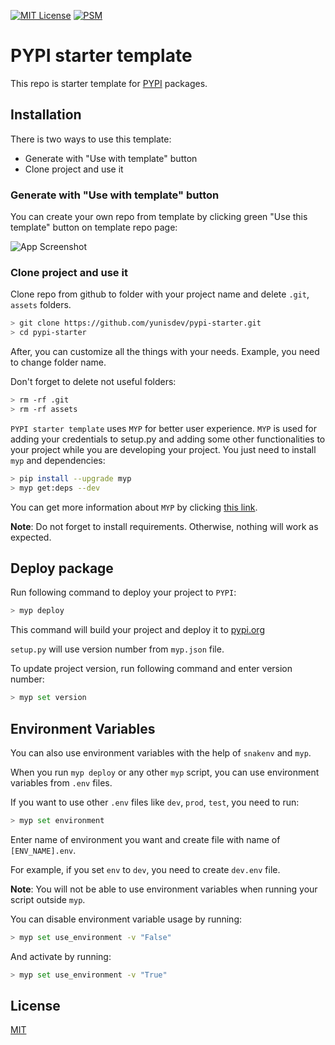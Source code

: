 
[![MIT License](https://img.shields.io/apm/l/atomic-design-ui.svg)](https://opensource.org/licenses/MIT) [![PSM](https://img.shields.io/badge/dependency-myp-blue)](https://github.com/yunisdev/myp)

# PYPI starter template

This repo is starter template for [PYPI](https://pypi.org/) packages.



## Installation 

There is two ways to use this template:
- Generate with "Use with template" button
- Clone project and use it

### Generate with "Use with template" button

You can create your own repo from template by clicking green "Use this template" button on template repo page:

![App Screenshot](https://raw.githubusercontent.com/yunisdev/pypi-starter/main/assets/use_template_button.png)

### Clone project and use it

Clone repo from github to folder with your project name and delete `.git`, `assets` folders.

```bash 
> git clone https://github.com/yunisdev/pypi-starter.git
> cd pypi-starter
```

After, you can customize all the things with your needs. Example, you need to change folder name.

Don't forget to delete not useful folders:

``` bash
> rm -rf .git
> rm -rf assets
```

`PYPI starter template` uses `MYP` for better user experience.
`MYP` is used for adding your credentials to setup.py and adding some other functionalities to your project while you are developing your project.
You just need to install `myp` and dependencies:
``` bash
> pip install --upgrade myp
> myp get:deps --dev
```

You can get more information about `MYP` by clicking [this link](https://github.com/yunisdev/myp).

**Note**: Do not forget to install requirements. Otherwise, nothing will work as expected.
## Deploy package

Run following command to deploy your project to `PYPI`:

```bash
> myp deploy
```

This command will build your project and deploy it to [pypi.org](https://pypi.org/)

`setup.py` will use version number from `myp.json` file.

To update project version, run following command and enter version number:

```bash
> myp set version
```

## Environment Variables

You can also use environment variables with the help of `snakenv` and `myp`.

When you run `myp deploy` or any other `myp` script, you can use environment variables from `.env` files.

If you want to use other `.env` files like `dev`, `prod`, `test`, you need to run:

```bash
> myp set environment
```

Enter name of environment you want and create file with name of `[ENV_NAME].env`.

For example, if you set `env` to `dev`, you need to create `dev.env` file.

**Note**: You will not be able to use environment variables when running your script outside `myp`.

You can disable environment variable usage by running:

```bash
> myp set use_environment -v "False"
```

And activate by running:

```bash
> myp set use_environment -v "True"
```
## License

[MIT](https://github.com/yunisdev/pypi-starter/blob/main/LICENSE)